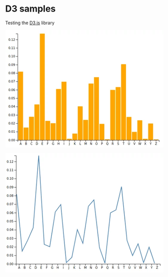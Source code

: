 # D3 samples

Testing the [D3.js](https://d3js.org/) library

![Bars chart](images/bars-chart.webp)

![Line chart](images/line-chart.webp)